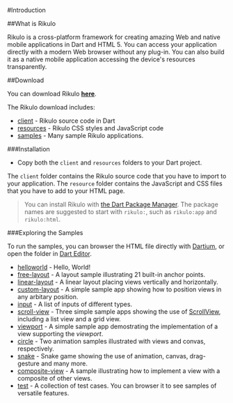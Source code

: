 #Introduction

##What is Rikulo

Rikulo is a cross-platform framework for creating amazing Web and native mobile applications
in Dart and HTML 5. You can access your application directly with a modern Web browser without
any plug-in. You can also build it as a native mobile application accessing the device's resources
transparently.

##Download

You can download Rikulo **[here](https://github.com/rikulo/rikulo/downloads)**.

The Rikulo download includes:

* [client](source:) - Rikulo source code in Dart
* [resources](source:) - Rikulo CSS styles and JavaScript code
* [samples](source:) - Many sample Rikulo applications.

###Installation

* Copy both the `client` and `resources` folders to your Dart project.

The `client` folder contains the Rikulo source code that you have to import to your application.  The `resource` folder contains the JavaScript and CSS files that you have to add to your HTML page.

> You can install Rikulo with [the Dart Package Manager](http://www.dartlang.org/docs/pub-package-manager/). The package names are suggested to start with `rikulo:`, such as  `rikulo:app` and `rikulo:html`.

###Exploring the Samples

To run the samples, you can browser the HTML file directly with [Dartium](http://www.dartlang.org/dartium/), or open the folder in [Dart Editor](http://www.dartlang.org/docs/editor/).

* [helloworld](source:samples) - Hello, World!
* [free-layout](source:samples) - A layout sample illustrating 21 built-in anchor points.
* [linear-layout](source:samples) - A linear layout placing views vertically and horizontally.
* [custom-layout](source:samples) - A simple sample app showing how to position views in any arbitary position.
* [input](source:samples) - A list of inputs of different types.
* [scroll-view](source:samples) - Three simple sample apps showing the use of [ScrollView](api:view), including a list view and a grid view.
* [viewport](source:samples) - A simple sample app demostrating the implementation of a view supporting the *viewport*.
* [circle](source:samples) - Two animation samples illustrated with views and convas, respectively.
* [snake](source:samples) - Snake game showing the use of animation, canvas, drag-gesture and many more.
* [composite-view](source:samples) - A sample illustrating how to implement a view with a composite of other views.
* [test](source:samples) - A collection of test cases. You can browser it to see samples of versatile features.
